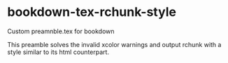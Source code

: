 # bookdown-tex-rchunk-style
Custom preamnble.tex for bookdown

This preamble solves the invalid xcolor warnings and output rchunk with a style similar to its html counterpart.

